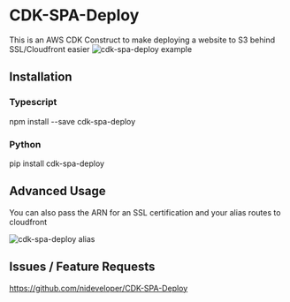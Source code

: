 # CDK-SPA-Deploy

This is an AWS CDK Construct to make deploying a website to S3 behind SSL/Cloudfront easier
![cdk-spa-deploy example](https://raw.githubusercontent.com/nideveloper/cdk-spa-deploy/master/img/spadeploy.png)

## Installation

### Typescript
npm install --save cdk-spa-deploy

### Python
pip install cdk-spa-deploy

## Advanced Usage

You can also pass the ARN for an SSL certification and your alias routes to cloudfront

![cdk-spa-deploy alias](https://raw.githubusercontent.com/nideveloper/cdk-spa-deploy/master/img/cdkdeploy-alias.png)

## Issues / Feature Requests

https://github.com/nideveloper/CDK-SPA-Deploy